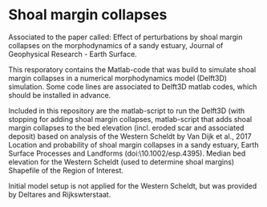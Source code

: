 # Shoal margin collapses
Associated to the paper called: Effect of perturbations by shoal margin collapses on the morphodynamics of a sandy estuary, Journal of Geophysical Research - Earth Surface. 

This resporatory contains the Matlab-code that was build to simulate shoal margin collapses in a numerical morphodynamics model (Delft3D) simulation. 
Some code lines are associated to Delft3D matlab codes, which should be installed in advance.

Included in this repository are the matlab-script to run the Delft3D (with stopping for adding shoal margin collapses,
matlab-script that adds shoal margin collapses to the bed elevation (incl. eroded scar and associated deposit) based on analysis of the Western Scheldt by Van Dijk et al., 2017 Location and probability of shoal margin collapses in a sandy estuary, Earth Surface Processes and Landforms (doi:\10.1002/esp.4395).
Median bed elevation for the Western Scheldt (used to determine shoal margins)
Shapefile of the Region of Interest.

Initial model setup is not applied for the Western Scheldt, but was provided by Deltares and Rijkswterstaat.

